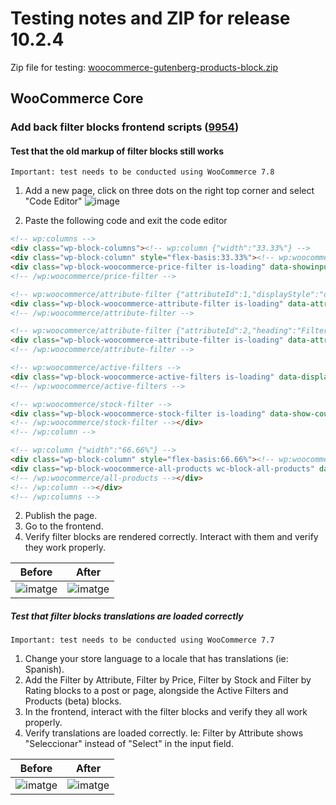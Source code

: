 # Testing notes and ZIP for release 10.2.4

Zip file for testing: [woocommerce-gutenberg-products-block.zip](https://github.com/woocommerce/woocommerce-blocks/files/11835530/woocommerce-gutenberg-products-block.zip)

## WooCommerce Core

### Add back filter blocks frontend scripts ([9954](https://github.com/woocommerce/woocommerce-blocks/pull/9954))

#### Test that the old markup of filter blocks still works

```text
Important: test needs to be conducted using WooCommerce 7.8
```

1. Add a new page, click on three dots on the right top corner and select "Code Editor"
![image](https://github.com/woocommerce/woocommerce-blocks/assets/11503784/dc294e6a-d924-49b0-8ce5-51f0df829390)

2. Paste the following code and exit the code editor

```HTML
<!-- wp:columns -->
<div class="wp-block-columns"><!-- wp:column {"width":"33.33%"} -->
<div class="wp-block-column" style="flex-basis:33.33%"><!-- wp:woocommerce/price-filter -->
<div class="wp-block-woocommerce-price-filter is-loading" data-showinputfields="true" data-showfilterbutton="false" data-heading="Filter by price" data-heading-level="3"><span aria-hidden="true" class="wc-block-product-categories__placeholder"></span></div>
<!-- /wp:woocommerce/price-filter -->

<!-- wp:woocommerce/attribute-filter {"attributeId":1,"displayStyle":"dropdown","heading":"Filter by Color"} -->
<div class="wp-block-woocommerce-attribute-filter is-loading" data-attribute-id="1" data-show-counts="true" data-query-type="or" data-heading="Filter by Color" data-heading-level="3" data-display-style="dropdown"><span aria-hidden="true" class="wc-block-product-attribute-filter__placeholder"></span></div>
<!-- /wp:woocommerce/attribute-filter -->

<!-- wp:woocommerce/attribute-filter {"attributeId":2,"heading":"Filter by Size"} -->
<div class="wp-block-woocommerce-attribute-filter is-loading" data-attribute-id="2" data-show-counts="true" data-query-type="or" data-heading="Filter by Size" data-heading-level="3"><span aria-hidden="true" class="wc-block-product-attribute-filter__placeholder"></span></div>
<!-- /wp:woocommerce/attribute-filter -->

<!-- wp:woocommerce/active-filters -->
<div class="wp-block-woocommerce-active-filters is-loading" data-display-style="list" data-heading="Active filters" data-heading-level="3"><span aria-hidden="true" class="wc-block-active-product-filters__placeholder"></span></div>
<!-- /wp:woocommerce/active-filters -->

<!-- wp:woocommerce/stock-filter -->
<div class="wp-block-woocommerce-stock-filter is-loading" data-show-counts="true" data-heading="Filter by stock status" data-heading-level="3"><span aria-hidden="true" class="wc-block-product-stock-filter__placeholder"></span></div>
<!-- /wp:woocommerce/stock-filter --></div>
<!-- /wp:column -->

<!-- wp:column {"width":"66.66%"} -->
<div class="wp-block-column" style="flex-basis:66.66%"><!-- wp:woocommerce/all-products {"columns":3,"rows":3,"alignButtons":false,"contentVisibility":{"orderBy":true},"orderby":"date","layoutConfig":[["woocommerce/product-image"],["woocommerce/product-title"],["woocommerce/product-price"],["woocommerce/product-rating"],["woocommerce/product-button"]]} -->
<div class="wp-block-woocommerce-all-products wc-block-all-products" data-attributes="{&quot;alignButtons&quot;:false,&quot;columns&quot;:3,&quot;contentVisibility&quot;:{&quot;orderBy&quot;:true},&quot;isPreview&quot;:false,&quot;layoutConfig&quot;:[[&quot;woocommerce/product-image&quot;],[&quot;woocommerce/product-title&quot;],[&quot;woocommerce/product-price&quot;],[&quot;woocommerce/product-rating&quot;],[&quot;woocommerce/product-button&quot;]],&quot;orderby&quot;:&quot;date&quot;,&quot;rows&quot;:3}"></div>
<!-- /wp:woocommerce/all-products --></div>
<!-- /wp:column --></div>
<!-- /wp:columns -->
```

2. Publish the page.
3. Go to the frontend.
4. Verify filter blocks are rendered correctly. Interact with them and verify they work properly.

Before | After
--- | ---
![imatge](https://github.com/woocommerce/woocommerce-blocks/assets/3616980/534ddab8-9bd2-4dde-a41c-7655ab88f265) | ![imatge](https://github.com/woocommerce/woocommerce-blocks/assets/3616980/67992042-c508-48c7-884a-2dfdb75fdc3b)



##### Test that filter blocks translations are loaded correctly

```text
Important: test needs to be conducted using WooCommerce 7.7
```

1. Change your store language to a locale that has translations (ie: Spanish).
2. Add the Filter by Attribute, Filter by Price, Filter by Stock and Filter by Rating blocks to a post or page, alongside the Active Filters and Products (beta) blocks.
3. In the frontend, interact with the filter blocks and verify they all work properly.
4. Verify translations are loaded correctly. Ie: Filter by Attribute shows "Seleccionar" instead of "Select" in the input field.

Before | After
--- | ---
![imatge](https://github.com/woocommerce/woocommerce-blocks/assets/3616980/db3c0465-bbb9-4098-8338-3a7418de0284) | ![imatge](https://github.com/woocommerce/woocommerce-blocks/assets/3616980/aec0a8d7-0af2-4166-b0a1-68f1f2d62e01)

